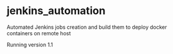# jenkins_automation
Automated Jenkins jobs creation and build them to deploy docker containers on remote host

Running version 1.1
